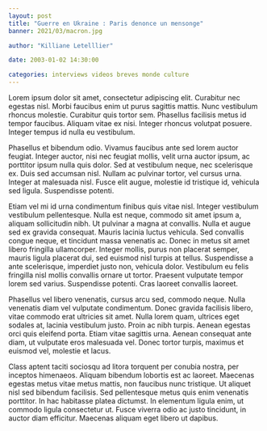 ```yaml
---
layout: post
title: "Guerre en Ukraine : Paris denonce un mensonge"
banner: 2021/03/macron.jpg

author: "Killiane Letelllier"

date: 2003-01-02 14:30:00

categories: interviews videos breves monde culture
---
```



Lorem ipsum dolor sit amet, consectetur adipiscing elit. Curabitur nec egestas nisl. Morbi faucibus enim ut purus sagittis mattis. Nunc vestibulum rhoncus molestie. Curabitur quis tortor sem. Phasellus facilisis metus id tempor faucibus. Aliquam vitae ex nisi. Integer rhoncus volutpat posuere. Integer tempus id nulla eu vestibulum.

Phasellus et bibendum odio. Vivamus faucibus ante sed lorem auctor feugiat. Integer auctor, nisi nec feugiat mollis, velit urna auctor ipsum, ac porttitor ipsum nulla quis dolor. Sed at vestibulum neque, nec scelerisque ex. Duis sed accumsan nisl. Nullam ac pulvinar tortor, vel cursus urna. Integer at malesuada nisl. Fusce elit augue, molestie id tristique id, vehicula sed ligula. Suspendisse potenti.

Etiam vel mi id urna condimentum finibus quis vitae nisl. Integer vestibulum vestibulum pellentesque. Nulla est neque, commodo sit amet ipsum a, aliquam sollicitudin nibh. Ut pulvinar a magna at convallis. Nulla et augue sed ex gravida consequat. Mauris lacinia luctus vehicula. Sed convallis congue neque, et tincidunt massa venenatis ac. Donec in metus sit amet libero fringilla ullamcorper. Integer mollis, purus non placerat semper, mauris ligula placerat dui, sed euismod nisl turpis at tellus. Suspendisse a ante scelerisque, imperdiet justo non, vehicula dolor. Vestibulum eu felis fringilla nisl mollis convallis ornare ut tortor. Praesent vulputate tempor lorem sed varius. Suspendisse potenti. Cras laoreet convallis laoreet.

Phasellus vel libero venenatis, cursus arcu sed, commodo neque. Nulla venenatis diam vel vulputate condimentum. Donec gravida facilisis libero, vitae commodo erat ultricies sit amet. Nulla lorem quam, ultrices eget sodales at, lacinia vestibulum justo. Proin ac nibh turpis. Aenean egestas orci quis eleifend porta. Etiam vitae sagittis urna. Aenean consequat ante diam, ut vulputate eros malesuada vel. Donec tortor turpis, maximus et euismod vel, molestie et lacus.

Class aptent taciti sociosqu ad litora torquent per conubia nostra, per inceptos himenaeos. Aliquam bibendum lobortis est ac laoreet. Maecenas egestas metus vitae metus mattis, non faucibus nunc tristique. Ut aliquet nisl sed bibendum facilisis. Sed pellentesque metus quis enim venenatis porttitor. In hac habitasse platea dictumst. In elementum ligula enim, ut commodo ligula consectetur ut. Fusce viverra odio ac justo tincidunt, in auctor diam efficitur. Maecenas aliquam eget libero ut dapibus.